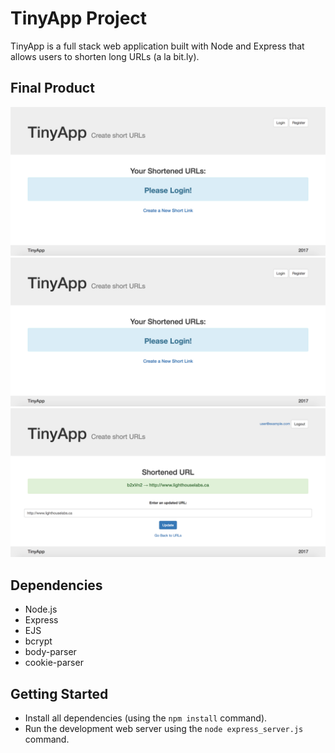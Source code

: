 # TinyApp Project

TinyApp is a full stack web application built with Node and Express that allows users to shorten long URLs (a la bit.ly).

## Final Product

!["URLs page when not logged in"](https://github.com/acdarroll/tiny-app/blob/5b6540e0e3b05e8f860d24fa9716719777497ca5/docs/urls-page-logged-out.png?raw=true)
!["URLs page while logged in"](https://github.com/acdarroll/tiny-app/blob/5b6540e0e3b05e8f860d24fa9716719777497ca5/docs/urls-page-logged-out.png?raw=true)
!["Short URLs page for updating a short URLs link"](https://github.com/acdarroll/tiny-app/blob/5b6540e0e3b05e8f860d24fa9716719777497ca5/docs/short-url-edit-page.png?raw=true)

## Dependencies

- Node.js
- Express
- EJS
- bcrypt
- body-parser
- cookie-parser

## Getting Started

- Install all dependencies (using the `npm install` command).
- Run the development web server using the `node express_server.js` command.